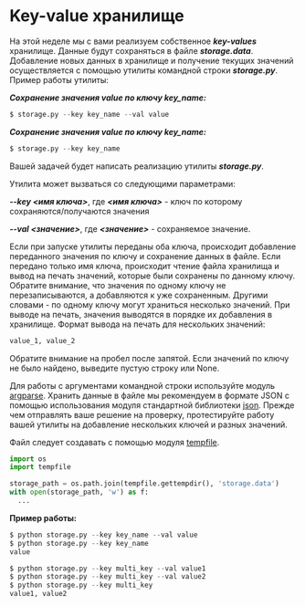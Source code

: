 Key-value хранилище<a name="TOP"></a>
===================

На этой неделе мы с вами реализуем собственное ***key-values*** хранилище. Данные будут сохраняться в файле ***storage.data***. Добавление новых данных в хранилище и получение текущих значений осуществляется с помощью утилиты командной строки ***storage.py***. Пример работы утилиты:  

***Сохранение значения value по ключу key_name:***  

```Python
$ storage.py --key key_name --val value
```

***Сохранение значения value по ключу key_name:***  

```Python
$ storage.py --key key_name
```

Вашей задачей будет написать реализацию утилиты ***storage.py***.

Утилита может вызваться со следующими параметрами:

***--key <имя ключа>***, где ***<имя ключа>*** - ключ по которому сохраняются/получаются значения

***--val <значение>***, где ***<значение>*** - сохраняемое значение.

Если при запуске утилиты переданы оба ключа, происходит добавление переданного значения по ключу и сохранение данных в файле. Если передано только имя ключа, происходит чтение файла хранилища и вывод на печать значений, которые были сохранены по данному ключу. Обратите внимание, что значения по одному ключу не перезаписываются, а добавляются к уже сохраненным. Другими словами - по одному ключу могут храниться несколько значений. При выводе на печать, значения выводятся в порядке их добавления в хранилище. Формат вывода на печать для нескольких значений:  

```Python
value_1, value_2
```

Обратите внимание на пробел после запятой. Если значений по ключу не было найдено, выведите пустую строку или None.

Для работы с аргументами командной строки используйте модуль [argparse](https://docs.python.org/3/howto/argparse.html/ "argparse"). Хранить данные в файле мы рекомендуем в формате JSON с помощью использования модуля стандартной библиотеки [json](https://docs.python.org/3/library/json.html/ "json"). Прежде чем отправлять ваше решение на проверку, протестируйте работу вашей утилиты на добавление нескольких ключей и разных значений.

Файл следует создавать с помощью модуля [tempfile](https://docs.python.org/3/library/tempfile.html/ "tempfile"). 

```Python
import os
import tempfile

storage_path = os.path.join(tempfile.gettempdir(), 'storage.data')
with open(storage_path, 'w') as f:
  ...
```

**Пример работы:**

```Python
$ python storage.py --key key_name --val value
$ python storage.py --key key_name
value

$ python storage.py --key multi_key --val value1
$ python storage.py --key multi_key --val value2
$ python storage.py --key multi_key
value1, value2
```
